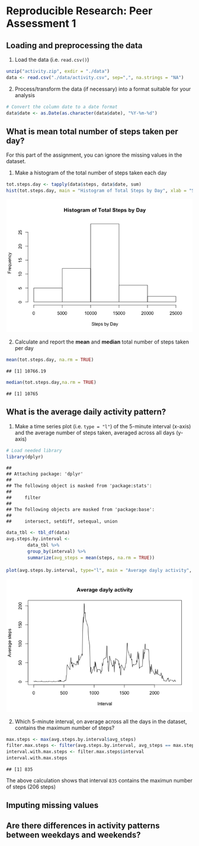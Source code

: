 # Reproducible Research: Peer Assessment 1


## Loading and preprocessing the data
1. Load the data (i.e. `read.csv()`)

```r
unzip("activity.zip", exdir = "./data")
data <- read.csv("./data/activity.csv", sep=",", na.strings = "NA")
```
2. Process/transform the data (if necessary) into a format suitable for your analysis

```r
# Convert the column date to a date format
data$date <- as.Date(as.character(data$date), "%Y-%m-%d")
```

## What is mean total number of steps taken per day?
For this part of the assignment, you can ignore the missing values in the dataset.  
1. Make a histogram of the total number of steps taken each day

```r
tot.steps.day <- tapply(data$steps, data$date, sum)
hist(tot.steps.day, main = "Histogram of Total Steps by Day", xlab = "Steps by Day")
```

![](./PA1_template_files/figure-html/totalStepsDay-1.png) 

2. Calculate and report the **mean** and **median** total number of steps taken per day

```r
mean(tot.steps.day, na.rm = TRUE)
```

```
## [1] 10766.19
```

```r
median(tot.steps.day,na.rm = TRUE)
```

```
## [1] 10765
```

## What is the average daily activity pattern?
1. Make a time series plot (i.e. `type = "l"`) of the 5-minute interval (x-axis) and the average number of steps taken, averaged across all days (y-axis)

```r
# Load needed library
library(dplyr)
```

```
## 
## Attaching package: 'dplyr'
## 
## The following object is masked from 'package:stats':
## 
##     filter
## 
## The following objects are masked from 'package:base':
## 
##     intersect, setdiff, setequal, union
```

```r
data_tbl <- tbl_df(data)
avg.steps.by.interval <- 
        data_tbl %>%
        group_by(interval) %>%
        summarize(avg_steps = mean(steps, na.rm = TRUE))

plot(avg.steps.by.interval, type="l", main = "Average dayly activity", xlab = "Interval", ylab = "Average steps")
```

![](./PA1_template_files/figure-html/unnamed-chunk-1-1.png) 

2. Which 5-minute interval, on average across all the days in the dataset, contains the maximum number of steps?

```r
max.steps <- max(avg.steps.by.interval$avg_steps)
filter.max.steps <- filter(avg.steps.by.interval, avg_steps == max.steps)
interval.with.max.steps <- filter.max.steps$interval
interval.with.max.steps
```

```
## [1] 835
```
The above calculation shows that interval `835` contains the maximun number of steps (206 steps)

## Imputing missing values



## Are there differences in activity patterns between weekdays and weekends?
